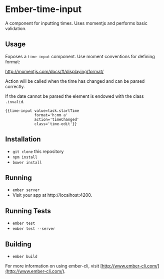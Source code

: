 # Ember-time-input

A component for inputting times. Uses momentjs and performs basic validation.

## Usage

Exposes a `time-input` component. Use moment conventions for defining format:

http://momentjs.com/docs/#/displaying/format/

Action will be called when the time has changed and can be parsed correctly.

If the date cannot be parsed the element is endowed with the class `.invalid`.

```
{{time-input value=task.startTime
             format='h:mm a'
             action='timeChanged'
             class='time-edit'}}
```

## Installation

* `git clone` this repository
* `npm install`
* `bower install`

## Running

* `ember server`
* Visit your app at http://localhost:4200.

## Running Tests

* `ember test`
* `ember test --server`

## Building

* `ember build`

For more information on using ember-cli, visit [http://www.ember-cli.com/](http://www.ember-cli.com/).
